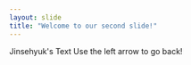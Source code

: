 ```yaml
---
layout: slide
title: "Welcome to our second slide!"
---
```

Jinsehyuk's Text
Use the left arrow to go back!
